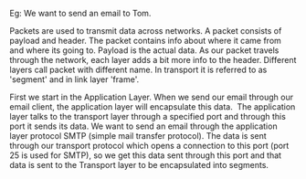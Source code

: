 
Eg: We want to send an email to Tom. 

Packets are used to transmit data across networks. A packet consists of payload and header. The packet contains info about where it came from and where its going to. Payload is the actual data. As our packet travels through the network, each layer adds a bit more info to the header. Different layers call packet with different name. In transport it is referred to as 'segment' and in link layer 'frame'.

First we start in the Application Layer. When we send our email through our email client, the application layer will encapsulate this data.  The application layer talks to the transport layer through a specified port and through this port it sends its data. We want to send an email through the application layer protocol SMTP (simple mail transfer protocol). The data is sent through our transport protocol which opens a connection to this port (port 25 is used for SMTP), so we get this data sent through this port and that data is sent to the Transport layer to be encapsulated into segments.